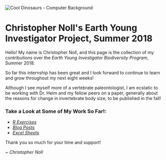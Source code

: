 ![Cool Dinosaurs - Computer Background](https://www.50-best.com/images/computer_backgrounds/cool_dinosaur_background.jpg)
# **Christopher Noll's Earth Young Investigator Project, Summer 2018**
Hello! My name is Christopher Noll, and this page is the collection of my contributions over the *Earth Young Investigator Biodiversity Program*, Summer 2018.

So far this internship has been great and I look forward to continue to learn and grow throughout my next eight weeks!

Although I see myself more of a vertebrate paleontologist, I am ecstatic to be working with Dr. Heim and my fellow peers on a paper, generally about the reasons for change in invertebrate body size, to be published in the fall!

### Take a Look at Some of My Work So Far!:

- *[R Exercises](https://github.com/Christopher-Noll/EarthYoungInvestigatorProject/tree/master/R_Exercises)*
- *[Blog Posts](https://github.com/Christopher-Noll/EarthYoungInvestigatorProject/tree/master/Blog)*
- *[Excel Sheets](https://github.com/Christopher-Noll/EarthYoungInvestigatorProject/tree/master/Excel_Folder)*

Thank you so much for your time and support!

~ *Christopher Noll*
